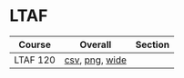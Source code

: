 # LTAF

| Course | Overall | Section |
| ------ | ------- | ------- |
| LTAF 120 | [csv](https://github.com/UCSD-Historical-Enrollment-Data/2023Fall/blob/main/overall/LTAF%20120.csv), [png](https://raw.githubusercontent.com/UCSD-Historical-Enrollment-Data/2023Fall/main/plot_overall/LTAF%20120.png), [wide](https://raw.githubusercontent.com/UCSD-Historical-Enrollment-Data/2023Fall/main/plot_overall_wide/LTAF%20120.png) |  |
